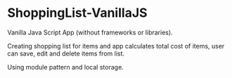 # ShoppingList-VanillaJS
Vanilla Java Script App (without frameworks or libraries).

Creating shopping list for items and app calculates total cost of items, user can save, edit and delete items from list.

Using module pattern and local storage. 
